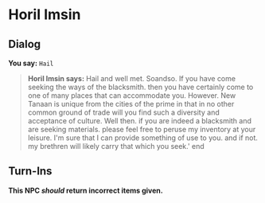 # Horil Imsin
## Dialog

**You say:** `Hail`



>**Horil Imsin says:** Hail and well met. Soandso. If you have come seeking the ways of the blacksmith. then you have certainly come to one of many places that can accommodate you. However. New Tanaan is unique from the cities of the prime in that in no other common ground of trade will you find such a diversity and acceptance of culture. Well then. if you are indeed a blacksmith and are seeking materials. please feel free to peruse my inventory at your leisure. I'm sure that I can provide something of use to you. and if not. my brethren will likely carry that which you seek.'
end

## Turn-Ins



**This NPC *should* return incorrect items given.**





